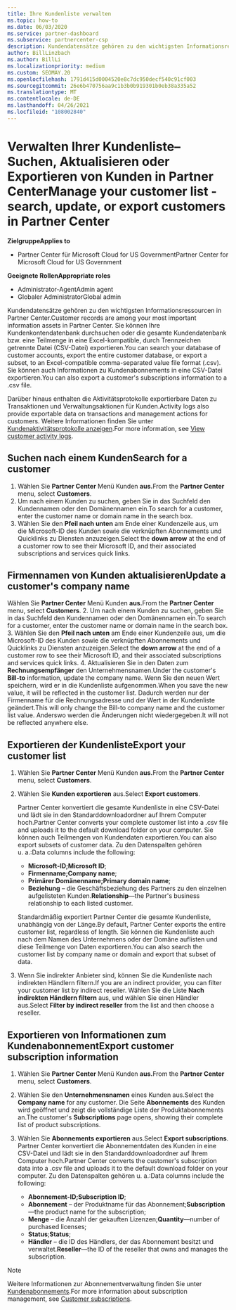 ```yaml
---
title: Ihre Kundenliste verwalten
ms.topic: how-to
ms.date: 06/03/2020
ms.service: partner-dashboard
ms.subservice: partnercenter-csp
description: Kundendatensätze gehören zu den wichtigsten Informationsressourcen. Hier erfahren Sie, wie Sie Informationen in Ihrer & anzeigen, Partner Center aktualisieren und exportieren.
author: BillLinzbach
ms.author: BillLi
ms.localizationpriority: medium
ms.custom: SEOMAY.20
ms.openlocfilehash: 1791d415d0004520e8c7dc950decf540c91cf003
ms.sourcegitcommit: 26e6b470756aa9c1b3b0b919301b0eb38a335a52
ms.translationtype: MT
ms.contentlocale: de-DE
ms.lasthandoff: 04/26/2021
ms.locfileid: "108002840"
---
```

# <a name="manage-your-customer-list---search-update-or-export-customers-in-partner-center"></a><span data-ttu-id="167f4-104">Verwalten Ihrer Kundenliste– Suchen, Aktualisieren oder Exportieren von Kunden in Partner Center</span><span class="sxs-lookup"><span data-stu-id="167f4-104">Manage your customer list - search, update, or export customers in Partner Center</span></span>

<span data-ttu-id="167f4-105">**Zielgruppe**</span><span class="sxs-lookup"><span data-stu-id="167f4-105">**Applies to**</span></span>

- <span data-ttu-id="167f4-106">Partner Center für Microsoft Cloud for US Government</span><span class="sxs-lookup"><span data-stu-id="167f4-106">Partner Center for Microsoft Cloud for US Government</span></span>

<span data-ttu-id="167f4-107">**Geeignete Rollen**</span><span class="sxs-lookup"><span data-stu-id="167f4-107">**Appropriate roles**</span></span>

- <span data-ttu-id="167f4-108">Administrator-Agent</span><span class="sxs-lookup"><span data-stu-id="167f4-108">Admin agent</span></span>
- <span data-ttu-id="167f4-109">Globaler Administrator</span><span class="sxs-lookup"><span data-stu-id="167f4-109">Global admin</span></span>

<span data-ttu-id="167f4-110">Kundendatensätze gehören zu den wichtigsten Informationsressourcen in Partner Center.</span><span class="sxs-lookup"><span data-stu-id="167f4-110">Customer records are among your most important information assets in Partner Center.</span></span> <span data-ttu-id="167f4-111">Sie können Ihre Kundenkontendatenbank durchsuchen oder die gesamte Kundendatenbank bzw. eine Teilmenge in eine Excel-kompatible, durch Trennzeichen getrennte Datei (CSV-Datei) exportieren.</span><span class="sxs-lookup"><span data-stu-id="167f4-111">You can search your database of customer accounts, export the entire customer database, or export a subset, to an Excel-compatible comma-separated value file format (.csv).</span></span> <span data-ttu-id="167f4-112">Sie können auch Informationen zu Kundenabonnements in eine CSV-Datei exportieren.</span><span class="sxs-lookup"><span data-stu-id="167f4-112">You can also export a customer's subscriptions information to a .csv file.</span></span>

<span data-ttu-id="167f4-113">Darüber hinaus enthalten die Aktivitätsprotokolle exportierbare Daten zu Transaktionen und Verwaltungsaktionen für Kunden.</span><span class="sxs-lookup"><span data-stu-id="167f4-113">Activity logs also provide exportable data on transactions and management actions for customers.</span></span> <span data-ttu-id="167f4-114">Weitere Informationen finden Sie unter [Kundenaktivitätsprotokolle anzeigen](activity-logs.md).</span><span class="sxs-lookup"><span data-stu-id="167f4-114">For more information, see [View customer activity logs](activity-logs.md).</span></span>

## <a name="search-for-a-customer"></a><span data-ttu-id="167f4-115">Suchen nach einem Kunden</span><span class="sxs-lookup"><span data-stu-id="167f4-115">Search for a customer</span></span>

1. <span data-ttu-id="167f4-116">Wählen Sie **Partner Center** Menü Kunden **aus.**</span><span class="sxs-lookup"><span data-stu-id="167f4-116">From the **Partner Center** menu, select **Customers**.</span></span>
2. <span data-ttu-id="167f4-117">Um nach einem Kunden zu suchen, geben Sie in das Suchfeld den Kundennamen oder den Domänennamen ein.</span><span class="sxs-lookup"><span data-stu-id="167f4-117">To search for a customer, enter the customer name or domain name in the search box.</span></span>
3. <span data-ttu-id="167f4-118">Wählen Sie den **Pfeil nach unten** am Ende einer Kundenzeile aus, um die Microsoft-ID des Kunden sowie die verknüpften Abonnements und Quicklinks zu Diensten anzuzeigen.</span><span class="sxs-lookup"><span data-stu-id="167f4-118">Select the **down arrow** at the end of a customer row to see their Microsoft ID, and their associated subscriptions and services quick links.</span></span>

## <a name="update-a-customers-company-name"></a><span data-ttu-id="167f4-119">Firmennamen von Kunden aktualisieren</span><span class="sxs-lookup"><span data-stu-id="167f4-119">Update a customer's company name</span></span>

<span data-ttu-id="167f4-120">Wählen Sie **Partner Center** Menü Kunden **aus.**</span><span class="sxs-lookup"><span data-stu-id="167f4-120">From the **Partner Center** menu, select **Customers**.</span></span>
2. <span data-ttu-id="167f4-121">Um nach einem Kunden zu suchen, geben Sie in das Suchfeld den Kundennamen oder den Domänennamen ein.</span><span class="sxs-lookup"><span data-stu-id="167f4-121">To search for a customer, enter the customer name or domain name in the search box.</span></span>
3. <span data-ttu-id="167f4-122">Wählen Sie den **Pfeil nach unten** am Ende einer Kundenzeile aus, um die Microsoft-ID des Kunden sowie die verknüpften Abonnements und Quicklinks zu Diensten anzuzeigen.</span><span class="sxs-lookup"><span data-stu-id="167f4-122">Select the **down arrow** at the end of a customer row to see their Microsoft ID, and their associated subscriptions and services quick links.</span></span>
4. <span data-ttu-id="167f4-123">Aktualisieren Sie in den Daten zum **Rechnungsempfänger** den Unternehmensnamen.</span><span class="sxs-lookup"><span data-stu-id="167f4-123">Under the customer's **Bill-to** information, update the company name.</span></span> <span data-ttu-id="167f4-124">Wenn Sie den neuen Wert speichern, wird er in die Kundenliste aufgenommen.</span><span class="sxs-lookup"><span data-stu-id="167f4-124">When you save the new value, it will be reflected in the customer list.</span></span> <span data-ttu-id="167f4-125">Dadurch werden nur der Firmenname für die Rechnungsadresse und der Wert in der Kundenliste geändert.</span><span class="sxs-lookup"><span data-stu-id="167f4-125">This will only change the Bill-to company name and the customer list value.</span></span> <span data-ttu-id="167f4-126">Anderswo werden die Änderungen nicht wiedergegeben.</span><span class="sxs-lookup"><span data-stu-id="167f4-126">It will not be reflected anywhere else.</span></span>

## <a name="export-your-customer-list"></a><span data-ttu-id="167f4-127">Exportieren der Kundenliste</span><span class="sxs-lookup"><span data-stu-id="167f4-127">Export your customer list</span></span>

1. <span data-ttu-id="167f4-128">Wählen Sie **Partner Center** Menü Kunden **aus.**</span><span class="sxs-lookup"><span data-stu-id="167f4-128">From the **Partner Center** menu, select **Customers**.</span></span>
2. <span data-ttu-id="167f4-129">Wählen Sie **Kunden exportieren** aus.</span><span class="sxs-lookup"><span data-stu-id="167f4-129">Select **Export customers**.</span></span>

   <span data-ttu-id="167f4-130">Partner Center konvertiert die gesamte Kundenliste in eine CSV-Datei und lädt sie in den Standarddownloadordner auf Ihrem Computer hoch.</span><span class="sxs-lookup"><span data-stu-id="167f4-130">Partner Center converts your complete customer list into a .csv file and uploads it to the default download folder on your computer.</span></span> <span data-ttu-id="167f4-131">Sie können auch Teilmengen von Kundendaten exportieren.</span><span class="sxs-lookup"><span data-stu-id="167f4-131">You can also export subsets of customer data.</span></span> <span data-ttu-id="167f4-132">Zu den Datenspalten gehören u. a.:</span><span class="sxs-lookup"><span data-stu-id="167f4-132">Data columns include the following:</span></span>

   - <span data-ttu-id="167f4-133">**Microsoft-ID;**</span><span class="sxs-lookup"><span data-stu-id="167f4-133">**Microsoft ID**;</span></span>
   - <span data-ttu-id="167f4-134">**Firmenname;**</span><span class="sxs-lookup"><span data-stu-id="167f4-134">**Company name**;</span></span>
   - <span data-ttu-id="167f4-135">**Primärer Domänenname;**</span><span class="sxs-lookup"><span data-stu-id="167f4-135">**Primary domain name**;</span></span>
   - <span data-ttu-id="167f4-136">**Beziehung** – die Geschäftsbeziehung des Partners zu den einzelnen aufgelisteten Kunden.</span><span class="sxs-lookup"><span data-stu-id="167f4-136">**Relationship**—the Partner's business relationship to each listed customer.</span></span>

    <span data-ttu-id="167f4-137">Standardmäßig exportiert Partner Center die gesamte Kundenliste, unabhängig von der Länge.</span><span class="sxs-lookup"><span data-stu-id="167f4-137">By default, Partner Center exports the entire customer list, regardless of length.</span></span> <span data-ttu-id="167f4-138">Sie können die Kundenliste auch nach dem Namen des Unternehmens oder der Domäne auflisten und diese Teilmenge von Daten exportieren.</span><span class="sxs-lookup"><span data-stu-id="167f4-138">You can also search the customer list by company name or domain and export that subset of data.</span></span>

3. <span data-ttu-id="167f4-139">Wenn Sie indirekter Anbieter sind, können Sie die Kundenliste nach indirekten Händlern filtern.</span><span class="sxs-lookup"><span data-stu-id="167f4-139">If you are an indirect provider, you can filter your customer list by indirect reseller.</span></span> <span data-ttu-id="167f4-140">Wählen Sie die Liste **Nach indirekten Händlern filtern** aus, und wählen Sie einen Händler aus.</span><span class="sxs-lookup"><span data-stu-id="167f4-140">Select **Filter by indirect reseller** from the list and then choose a reseller.</span></span>


## <a name="export-customer-subscription-information"></a><span data-ttu-id="167f4-141">Exportieren von Informationen zum Kundenabonnement</span><span class="sxs-lookup"><span data-stu-id="167f4-141">Export customer subscription information</span></span>

1. <span data-ttu-id="167f4-142">Wählen Sie **Partner Center** Menü Kunden **aus.**</span><span class="sxs-lookup"><span data-stu-id="167f4-142">From the **Partner Center** menu, select **Customers**.</span></span>

2. <span data-ttu-id="167f4-143">Wählen Sie den **Unternehmensnamen** eines Kunden aus.</span><span class="sxs-lookup"><span data-stu-id="167f4-143">Select the **Company name** for any customer.</span></span> <span data-ttu-id="167f4-144">Die Seite **Abonnements** des Kunden wird geöffnet und zeigt die vollständige Liste der Produktabonnements an.</span><span class="sxs-lookup"><span data-stu-id="167f4-144">The customer's **Subscriptions** page opens, showing their complete list of product subscriptions.</span></span>

3. <span data-ttu-id="167f4-145">Wählen Sie **Abonnements exportieren** aus.</span><span class="sxs-lookup"><span data-stu-id="167f4-145">Select **Export subscriptions**.</span></span> <span data-ttu-id="167f4-146">Partner Center konvertiert die Abonnementdaten des Kunden in eine CSV-Datei und lädt sie in den Standarddownloadordner auf Ihrem Computer hoch.</span><span class="sxs-lookup"><span data-stu-id="167f4-146">Partner Center converts the customer's subscription data into a .csv file and uploads it to the default download folder on your computer.</span></span> <span data-ttu-id="167f4-147">Zu den Datenspalten gehören u. a.:</span><span class="sxs-lookup"><span data-stu-id="167f4-147">Data columns include the following:</span></span>
   - <span data-ttu-id="167f4-148">**Abonnement-ID;**</span><span class="sxs-lookup"><span data-stu-id="167f4-148">**Subscription ID**;</span></span>
   - <span data-ttu-id="167f4-149">**Abonnement** – der Produktname für das Abonnement;</span><span class="sxs-lookup"><span data-stu-id="167f4-149">**Subscription**—the product name for the subscription;</span></span>
   - <span data-ttu-id="167f4-150">**Menge** – die Anzahl der gekauften Lizenzen;</span><span class="sxs-lookup"><span data-stu-id="167f4-150">**Quantity**—number of purchased licenses;</span></span>
   - <span data-ttu-id="167f4-151">**Status**;</span><span class="sxs-lookup"><span data-stu-id="167f4-151">**Status**;</span></span>
   - <span data-ttu-id="167f4-152">**Händler** – die ID des Händlers, der das Abonnement besitzt und verwaltet.</span><span class="sxs-lookup"><span data-stu-id="167f4-152">**Reseller**—the ID of the reseller that owns and manages the subscription.</span></span>

> [!NOTE]  
> <span data-ttu-id="167f4-153">Weitere Informationen zur Abonnementverwaltung finden Sie unter [Kundenabonnements](customer-subscriptions.md).</span><span class="sxs-lookup"><span data-stu-id="167f4-153">For more information about subscription management, see [Customer subscriptions](customer-subscriptions.md).</span></span>
